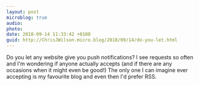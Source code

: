 ```yaml
---
layout: post
microblog: true
audio: 
photo: 
date: 2018-09-14 11:33:42 +0100
guid: http://ChrisJWilson.micro.blog/2018/09/14/do-you-let.html
---
```

Do you let any website give you push notifications? I see requests so often and I'm wondering if anyone actually accepts (and if there are any occasions when it might even be good!) The only one I can imagine ever accepting is my favourite blog and even then I'd prefer RSS.
